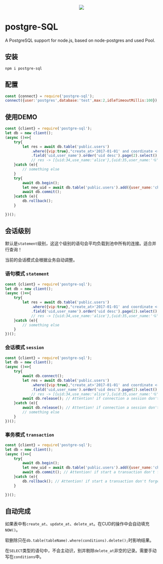<p align="center"><img src="https://user-images.githubusercontent.com/1764005/27760456-3dffad94-5e7a-11e7-875a-095b8a0dfd57.png"/></p>

# postgre-SQL
A PostgreSQL support for node.js, based on node-postgres and used Pool.


## 安装
`npm i postgre-sql`
## 配置
```js
const {connect} = require('postgre-sql');
connect({user:'postgres',database:'test',max:2,idleTimeoutMillis:100});

```

## 使用DEMO
```js
const {client} = require('postgre-sql');
let db = new client();
(async ()=>{
    try{
        let res = await db.table('public.users')
            .where({vip:true},"create_at>'2017-01-01' and coordinate <-> point(116,39) < 1")
            .field('uid,user_name').order('uid desc').page(2).select();
            // res -> [{uid:34,use_name:'alice'},{uid:35,user_name:'💘'}...]
    }catch (e){
        // something else
    }
    try{
        await db.begin();
        let new_uid = await db.table('public.users').add({user_name:'charles'});
        await db.commit();
    }catch (e){
        db.rollback();
    }
    
})();

```

## 会话级别

默认是`statement`级别，这这个级别的语句会平均负载到池中所有的连接。适合并行查询！

当前的会话模式会根据业务自动调整。

### 语句模式 `statement`
```js
const {client} = require('postgre-sql');
let db = new client();
(async ()=>{
    try{
        let res = await db.table('public.users')
            .where({vip:true},"create_at>'2017-01-01' and coordinate <-> point(116,39) < 1")
            .field('uid,user_name').order('uid desc').page(2).select();
            // res -> [{uid:34,use_name:'alice'},{uid:35,user_name:'💘'}...]
    }catch (e){
        // something else
    }
})();
```

### 会话模式 `session`

```js
const {client} = require('postgre-sql');
let db = new client();
(async ()=>{
    try{
        await db.connect();
        let res = await db.table('public.users')
            .where({vip:true},"create_at>'2017-01-01' and coordinate <-> point(116,39) < 1")
            .field('uid,user_name').order('uid desc').page(2).select();
            // res -> [{uid:34,use_name:'alice'},{uid:35,user_name:'💘'}...]
        await db.release(); // Attention! if connection a session don't forget release it!
    }catch (e){
        await db.release(); // Attention! if connection a session don't forget release it!
        // something else
    }
})();
```

### 事务模式 `transaction`

```js
const {client} = require('postgre-sql');
let db = new client();
(async ()=>{
    try{
        await db.begin();
        let new_uid = await db.table('public.users').add({user_name:'charles'});
        await db.commit(); // Attention! if start a transaction don't forget finish it!
    }catch (e){
        db.rollback(); // Attention! if start a transaction don't forget finish it!
    }
    
})();
```

## 自动完成

如果表中有`create_at`、`update_at`、`delete_at`。在CUD的操作中会自动填充`NOW()`。

软删除只在`db.table(tableName).where(conditions).delete();`时影响结果。

在`SELECT`类型的语句中，不会主动识，别并剔除`delete_at`非空的记录。需要手动写在`conditions`中。

